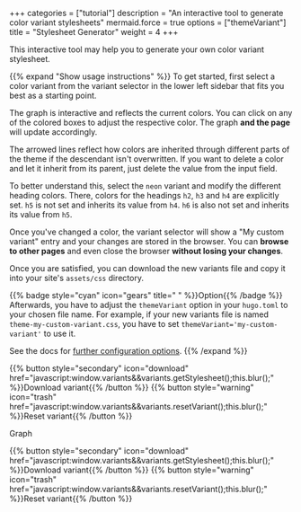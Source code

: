 +++
categories = ["tutorial"]
description = "An interactive tool to generate color variant stylesheets"
mermaid.force = true
options = ["themeVariant"]
title = "Stylesheet Generator"
weight = 4
+++

This interactive tool may help you to generate your own color variant stylesheet.

{{% expand "Show usage instructions" %}}
To get started, first select a color variant from the variant selector in the lower left sidebar that fits you best as a starting point.

The graph is interactive and reflects the current colors. You can click on any of the colored boxes to adjust the respective color. The graph **and the page** will update accordingly.

The arrowed lines reflect how colors are inherited through different parts of the theme if the descendant isn't overwritten. If you want to delete a color and let it inherit from its parent, just delete the value from the input field.

To better understand this, select the `neon` variant and modify the different heading colors. There, colors for the headings `h2`, `h3` and `h4` are explicitly set. `h5` is not set and inherits its value from `h4`. `h6` is also not set and inherits its value from `h5`.

Once you've changed a color, the variant selector will show a "My custom variant" entry and your changes are stored in the browser. You can **browse to other pages** and even close the browser **without losing your changes**.

Once you are satisfied, you can download the new variants file and copy it into your site's `assets/css` directory.

{{% badge style="cyan" icon="gears" title=" " %}}Option{{% /badge %}} Afterwards, you have to adjust the `themeVariant` option in your `hugo.toml` to your chosen file name. For example, if your new variants file is named `theme-my-custom-variant.css`, you have to set `themeVariant='my-custom-variant'` to use it.

See the docs for [further configuration options](configuration/branding/colors).
{{% /expand %}}

{{% button style="secondary" icon="download" href="javascript:window.variants&&variants.getStylesheet();this.blur();" %}}Download variant{{% /button %}}
{{% button style="warning" icon="trash" href="javascript:window.variants&&variants.resetVariant();this.blur();" %}}Reset variant{{% /button %}}

<div id="R-vargenerator" class="mermaid zoomable" style="background-color: var(--INTERNAL-MAIN-TEXT-color);">Graph</div>

{{% button style="secondary" icon="download" href="javascript:window.variants&&variants.getStylesheet();this.blur();" %}}Download variant{{% /button %}}
{{% button style="warning" icon="trash" href="javascript:window.variants&&variants.resetVariant();this.blur();" %}}Reset variant{{% /button %}}

<script>
window.variants && variants.generator( '#R-vargenerator' );
</script>
